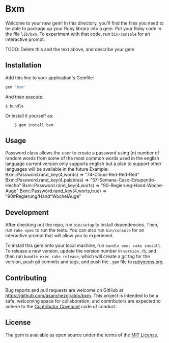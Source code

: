 # Bxm

Welcome to your new gem! In this directory, you'll find the files you need to be able to package up your Ruby library into a gem.
Put your Ruby code in the file `lib/bxm`.
To experiment with that code, run `bin/console` for an interactive prompt.

TODO: Delete this and the text above, and describe your gem

## Installation

Add this line to your application's Gemfile:

```ruby
gem 'bxm'
```

And then execute:

    $ bundle

Or install it yourself as:

        $ gem install bxm

## Usage

Password class allows the user to create a password using (n) number of random words
from some of the most common words used in the english language
current version only supports english but a plan to support other languages will be available in the future
Example:
    Bxm::Password.rand_key(4,words)
=> "74-Cloud-Red-Red-Red"
    Bxm::Password.rand_key(4,palabras)
=> "57-Semana-Caso-Estupendo-Hecho"
    Bxm::Password.rand_key(4,worts)
=> "90-Regierung-Hand-Woche-Auge"
    Bxm::Password.rand_key(4,worts,true)
=> "90#Regierung/Hand^Woche!Auge"  

## Development

After checking out the repo, run `bin/setup` to install dependencies. Then, run `rake spec` to run the tests.
You can also run `bin/console` for an interactive prompt that will allow you to experiment.

To install this gem onto your local machine, run `bundle exec rake install`.
To release a new version, update the version number in `version.rb`, and then run `bundle exec rake release`,
which will create a git tag for the version, push git commits and tags,
and push the `.gem` file to [rubygems.org](https://rubygems.org).

## Contributing

Bug reports and pull requests are welcome on GitHub at https://github.com/asanchezgiraldo/bxm. This project is intended to be a safe, welcoming space for collaboration, and contributors are expected to adhere to the [Contributor Covenant](contributor-covenant.org) code of conduct.


## License

The gem is available as open source under the terms of the [MIT License](http://opensource.org/licenses/MIT).


